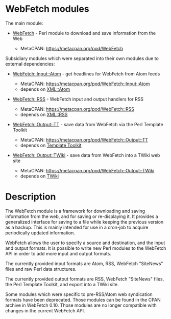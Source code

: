 # WebFetch modules

The main module:

- [WebFetch](main/) - Perl module to download and save information from the Web

  - MetaCPAN: https://metacpan.org/pod/WebFetch

Subsidiary modules which were separated into their own modules due to external dependencies:

- [WebFetch::Input::Atom](submodules/Input-Atom/) - get headlines for WebFetch from Atom feeds
  
  - MetaCPAN: https://metacpan.org/pod/WebFetch::Input::Atom
  - depends on [XML::Atom](https://metacpan.org/pod/XML::Atom)

- [WebFetch::RSS](submodules/RSS/) - WebFetch input and output handlers for RSS
  
  - MetaCPAN: https://metacpan.org/pod/WebFetch::RSS
  - depends on [XML::RSS](https://metacpan.org/pod/XML::RSS)

- [WebFetch::Output::TT](submodules/Output-TT) - save data from WebFetch via the Perl Template Toolkit
  
  - MetaCPAN: https://metacpan.org/pod/WebFetch::Output::TT
  - depends on [Template Toolkit](https://metacpan.org/pod/Template)

- [WebFetch::Output::TWiki](submodules/Output-TWiki) - save data from WebFetch into a TWiki web site
  
  - MetaCPAN: https://metacpan.org/pod/WebFetch::Output::TWiki
  - depends on [TWiki](https://twiki.org/)

# Description

The WebFetch module is a framework for downloading and saving
information from the web, and for saving or re-displaying it.
It provides a generalized interface for saving to a file
while keeping the previous version as a backup.
This is mainly intended for use in a cron-job to acquire
periodically updated information.

WebFetch allows the user to specify a source and destination, and
the input and output formats.  It is possible to write new Perl modules
to the WebFetch API in order to add more input and output formats.

The currently provided input formats are Atom, RSS, WebFetch "SiteNews" files
and raw Perl data structures.

The currently provided output formats are RSS, WebFetch "SiteNews" files,
the Perl Template Toolkit, and export into a TWiki site.

Some modules which were specific to pre-RSS/Atom web syndication formats
have been deprecated.  Those modules can be found in the CPAN archive
in WebFetch 0.10.  Those modules are no longer compatible with changes
in the current WebFetch API.
